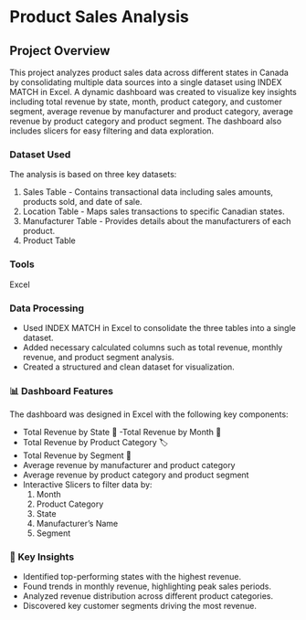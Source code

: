 # Product Sales Analysis

## Project Overview

This project analyzes product sales data across different states in Canada by consolidating multiple data sources into a single dataset using INDEX MATCH in Excel. A dynamic dashboard was created to visualize key insights including total revenue by state, month, product category, and customer segment, average revenue by manufacturer and product category, average revenue by product category and product segment. The dashboard also includes slicers for easy filtering and data exploration.

### Dataset Used
The analysis is based on three key datasets:
1. Sales Table - Contains transactional data including sales amounts, products sold, and date of sale.
2. Location Table - Maps sales transactions to specific Canadian states.
3. Manufacturer Table - Provides details about the manufacturers of each product.
4. Product Table

### Tools
Excel

### Data Processing
- Used INDEX MATCH in Excel to consolidate the three tables into a single dataset.
- Added necessary calculated columns such as total revenue, monthly revenue, and product segment analysis.
- Created a structured and clean dataset for visualization.
  
### 📊 Dashboard Features
The dashboard was designed in Excel with the following key components:
- Total Revenue by State 📍
-Total Revenue by Month 📆
- Total Revenue by Product Category 🏷️
- Total Revenue by Segment 🎯
- Average revenue by manufacturer and product category
- Average revenue by product category and product segment
- Interactive Slicers to filter data by:
   1. Month
   2. Product Category
   3. State
   4. Manufacturer’s Name
   5. Segment
 
### 🚀 Key Insights
- Identified top-performing states with the highest revenue.
- Found trends in monthly revenue, highlighting peak sales periods.
- Analyzed revenue distribution across different product categories.
- Discovered key customer segments driving the most revenue.

